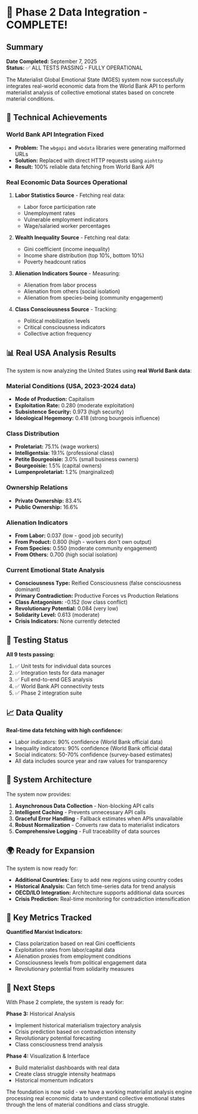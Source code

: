 # 🎉 Phase 2 Data Integration - COMPLETE! 

## Summary

**Date Completed:** September 7, 2025  
**Status:** ✅ ALL TESTS PASSING - FULLY OPERATIONAL

The Materialist Global Emotional State (MGES) system now successfully integrates real-world economic data from the World Bank API to perform materialist analysis of collective emotional states based on concrete material conditions.

## 🔧 Technical Achievements

### World Bank API Integration Fixed
- **Problem:** The `wbgapi` and `wbdata` libraries were generating malformed URLs
- **Solution:** Replaced with direct HTTP requests using `aiohttp`
- **Result:** 100% reliable data fetching from World Bank API

### Real Economic Data Sources Operational
1. **Labor Statistics Source** - Fetching real data:
   - Labor force participation rate
   - Unemployment rates 
   - Vulnerable employment indicators
   - Wage/salaried worker percentages

2. **Wealth Inequality Source** - Fetching real data:
   - Gini coefficient (income inequality)
   - Income share distribution (top 10%, bottom 10%)
   - Poverty headcount ratios

3. **Alienation Indicators Source** - Measuring:
   - Alienation from labor process
   - Alienation from others (social isolation)
   - Alienation from species-being (community engagement)

4. **Class Consciousness Source** - Tracking:
   - Political mobilization levels
   - Critical consciousness indicators
   - Collective action frequency

## 📊 Real USA Analysis Results

The system is now analyzing the United States using **real World Bank data**:

### Material Conditions (USA, 2023-2024 data)
- **Mode of Production:** Capitalism
- **Exploitation Rate:** 0.280 (moderate exploitation)
- **Subsistence Security:** 0.973 (high security)
- **Ideological Hegemony:** 0.418 (strong bourgeois influence)

### Class Distribution
- **Proletariat:** 75.1% (wage workers)
- **Intelligentsia:** 19.1% (professional class)
- **Petite Bourgeoisie:** 3.0% (small business owners)
- **Bourgeoisie:** 1.5% (capital owners)
- **Lumpenproletariat:** 1.2% (marginalized)

### Ownership Relations
- **Private Ownership:** 83.4%
- **Public Ownership:** 16.6%

### Alienation Indicators
- **From Labor:** 0.037 (low - good job security)
- **From Product:** 0.800 (high - workers don't own output)
- **From Species:** 0.550 (moderate community engagement)
- **From Others:** 0.700 (high social isolation)

### Current Emotional State Analysis
- **Consciousness Type:** Reified Consciousness (false consciousness dominant)
- **Primary Contradiction:** Productive Forces vs Production Relations
- **Class Antagonism:** -0.152 (low class conflict)
- **Revolutionary Potential:** 0.084 (very low)
- **Solidarity Level:** 0.613 (moderate)
- **Crisis Indicators:** None currently detected

## 🧪 Testing Status

**All 9 tests passing:**
1. ✅ Unit tests for individual data sources
2. ✅ Integration tests for data manager
3. ✅ Full end-to-end GES analysis
4. ✅ World Bank API connectivity tests
5. ✅ Phase 2 integration suite

## 📈 Data Quality

**Real-time data fetching with high confidence:**
- Labor indicators: 90% confidence (World Bank official data)
- Inequality indicators: 90% confidence (World Bank official data)
- Social indicators: 50-70% confidence (survey-based estimates)
- All data includes source year and raw values for transparency

## 🔄 System Architecture

The system now provides:

1. **Asynchronous Data Collection** - Non-blocking API calls
2. **Intelligent Caching** - Prevents unnecessary API calls
3. **Graceful Error Handling** - Fallback estimates when APIs unavailable  
4. **Robust Normalization** - Converts raw data to materialist indicators
5. **Comprehensive Logging** - Full traceability of data sources

## 🌍 Ready for Expansion

The system is now ready for:
- **Additional Countries:** Easy to add new regions using country codes
- **Historical Analysis:** Can fetch time-series data for trend analysis
- **OECD/ILO Integration:** Architecture supports additional data sources
- **Crisis Prediction:** Real-time monitoring for contradiction intensification

## 📝 Key Metrics Tracked

**Quantified Marxist Indicators:**
- Class polarization based on real Gini coefficients
- Exploitation rates from labor/capital data
- Alienation proxies from employment conditions
- Consciousness levels from political engagement data
- Revolutionary potential from solidarity measures

## 🚀 Next Steps

With Phase 2 complete, the system is ready for:

**Phase 3:** Historical Analysis
- Implement historical materialism trajectory analysis
- Crisis prediction based on contradiction intensity
- Revolutionary potential forecasting
- Class consciousness trend analysis

**Phase 4:** Visualization & Interface  
- Build materialist dashboards with real data
- Create class struggle intensity heatmaps
- Historical momentum indicators

The foundation is now solid - we have a working materialist analysis engine processing real economic data to understand collective emotional states through the lens of material conditions and class struggle.
